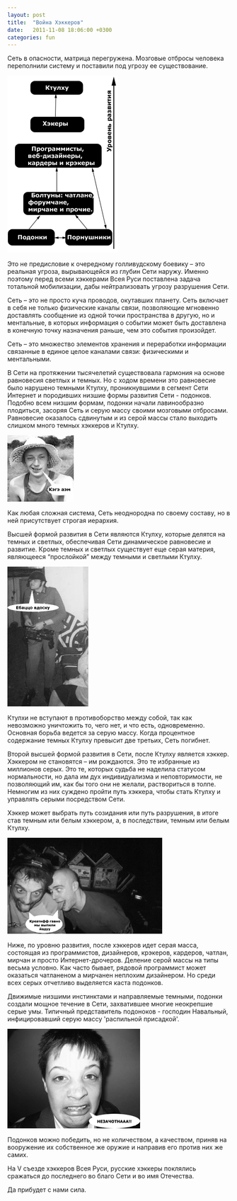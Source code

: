 ```yaml
---
layout: post
title:  "Война Хэккеров"
date:   2011-11-08 18:06:00 +0300
categories: fun
---
```

Сеть в опасности, матрица перегружена. Мозговые отбросы человека переполнили систему и поставили под угрозу ее существование.

<img src="/assets/images/2011/Net_hierarchy.gif" class="align-right" />

Это не предисловие к очередному голливудскому боевику – это реальная угроза, вырывающейся из глубин Сети наружу. Именно поэтому перед всеми хэккерами Всея Руси поставлена задача тотальной мобилизации,  дабы нейтрализовать угрозу разрушения Сети.

Сеть – это не просто куча проводов, окутавших планету. Сеть включает в себя не только физические каналы связи, позволяющие мгновенно доставлять сообщение из одной точки пространства в другую, но и ментальные, в которых информация о событии может  быть доставлена в конечную точку назначения раньше, чем это события произойдет.

Сеть – это множество элементов хранения и переработки информации связанные в единое целое  каналами связи: физическими и ментальными.

В Сети на протяжении тысячелетий существовала гармония на основе равновесия светлых и темных. Но с ходом времени это равновесие было нарушено темными Ктулху,  проникнувшими в сегмент Сети Интернет и породивших низшие формы развития Сети - подонков. Подобно всем низшим формам, подонки начали лавинообразно плодиться, засоряя Сеть и серую массу своими мозговыми отбросами. Равновесие оказалось сдвинутым и из серой массы стало выходить слишком много темных хэккеров и Ктулху.

<img src="/assets/images/2011/podonok2.png" class="align-left" />

Как любая сложная система, Сеть неоднородна по своему составу, но в ней присутствует строгая иерархия.

Высшей формой развития в Сети являются Ктулху, которые делятся на темных и светлых, обеспечивая Сети динамическое равновесие и развитие. Кроме темных и светлых существует еще серая материя, являющееся “прослойкой” между темными и светлыми Ктулху.

<img src="/assets/images/2011/podonok3.png" class="align-right" />

Ктулхи не вступают в противоборство между собой, так как невозможно уничтожить то, чего нет, и что есть, одновременно. Основная борьба ведется за серую массу.  Когда процентное содержание темных Ктулху превысит две третьих, Сеть погибнет.

Второй высшей формой развития в Сети, после Ктулху является хэккер. Хэккером не становятся – им рождаются. Это те избранные из миллионов серых. Это те, которых судьба не наделила статусом нормальности, но дала им дух индивидуализма и неповторимости,  не позволяющий им, как бы того они не желали, раствориться в толпе. Немногим из них суждено пройти путь хэккера, чтобы стать Ктулху и управлять серыми посредством Сети.

Хэккер может выбрать путь созидания или путь разрушения, в итоге став темным или белым хэккером, а, в последствии, темным или белым Ктулху.

<img src="/assets/images/2011/podonok1.png" class="align-left" />

Ниже, по уровню развития, после хэккеров идет серая масса, состоящая из программистов, дизайнеров, крэкеров, кардеров, чатлан, мирчан и просто Интернет-дрочеров. Деление серой массы на типы весьма условно. Как часто бывает, рядовой программист может оказаться чатланеном а мирчанен неплохим дизайнером. Но среди всех серых отчетливо выделяется каста подонков.

Движимые низшими инстинктами и направляемые темными, подонки создали мощное течение в Сети, захватившее многие неокрепшие серые умы. Типичный представитель подоноков - господин Навальный, инфицировавший серую массу  'распильной присадкой'.

<img src="/assets/images/2011/podonok4.png" class="align-right" />

Подонков можно победить, но не количеством, а качеством, приняв на вооружение их собственное же оружие и направив его против них же самих.

На V съезде хэккеров Всея Руси, русские хэккеры поклялись сражаться до последнего во благо Сети и во имя Отечества.

Да прибудет с нами сила.